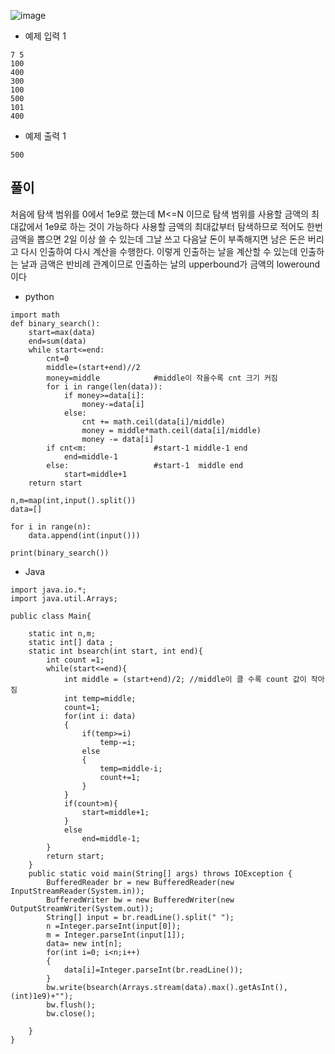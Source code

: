 ![image](https://github.com/kdfasdf/TIL/assets/96770726/fa855d5d-97e5-4474-bac0-e74627c0074a)

- 예제 입력 1
```
7 5
100
400
300
100
500
101
400
```
- 예제 출력 1
```
500
```

## 풀이
처음에 탐색 범위를 0에서 1e9로 했는데 M<=N 이므로 탐색 범위를 사용할 금액의 최대값에서 1e9로 하는 것이 가능하다
사용할 금액의 최대값부터 탐색하므로 적어도 한번 금액을 뽑으면 2일 이상 쓸 수 있는데
그날 쓰고 다음날 돈이 부족해지면 남은 돈은 버리고 다시 인출하여 다시 계산을 수행한다.
이렇게 인출하는 날을 계산할 수 있는데 인출하는 날과 금액은 반비례 관계이므로 인출하는 날의 upperbound가
금액의 loweround이다
- python
```
import math
def binary_search():
    start=max(data)
    end=sum(data)
    while start<=end:
        cnt=0
        middle=(start+end)//2
        money=middle            #middle이 작을수록 cnt 크기 커짐
        for i in range(len(data)):
            if money>=data[i]:
                money-=data[i]
            else:
                cnt += math.ceil(data[i]/middle)
                money = middle*math.ceil(data[i]/middle)
                money -= data[i]
        if cnt<m:               #start-1 middle-1 end
            end=middle-1
        else:                   #start-1  middle end
            start=middle+1
    return start

n,m=map(int,input().split())
data=[]

for i in range(n):
    data.append(int(input()))

print(binary_search())
```
- Java
```
import java.io.*;
import java.util.Arrays;

public class Main{

    static int n,m;
    static int[] data ;
    static int bsearch(int start, int end){
        int count =1;
        while(start<=end){
            int middle = (start+end)/2; //middle이 클 수록 count 값이 작아짐
            int temp=middle;
            count=1;
            for(int i: data)
            {
                if(temp>=i)
                    temp-=i;
                else
                {
                    temp=middle-i;
                    count+=1;
                }
            }
            if(count>m){
                start=middle+1;
            }
            else
                end=middle-1;
        }
        return start;
    }
    public static void main(String[] args) throws IOException {
        BufferedReader br = new BufferedReader(new InputStreamReader(System.in));
        BufferedWriter bw = new BufferedWriter(new OutputStreamWriter(System.out));
        String[] input = br.readLine().split(" ");
        n =Integer.parseInt(input[0]);
        m = Integer.parseInt(input[1]);
        data= new int[n];
        for(int i=0; i<n;i++)
        {
            data[i]=Integer.parseInt(br.readLine());
        }
        bw.write(bsearch(Arrays.stream(data).max().getAsInt(),(int)1e9)+"");
        bw.flush();
        bw.close();

    }
}
```

